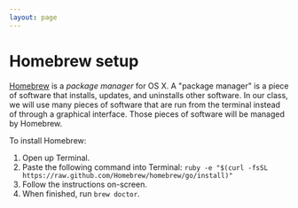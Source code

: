 ```yaml
---
layout: page
---
```


# Homebrew setup

[Homebrew](http://brew.sh/) is a _package manager_ for OS X. A "package manager"
is a piece of software that installs, updates, and uninstalls other software.
In our class, we will use many pieces of software that are run from the terminal
instead of through a graphical interface. Those pieces of software will be
managed by Homebrew.

To install Homebrew:

1. Open up Terminal.
2. Paste the following command into Terminal: `ruby -e "$(curl -fsSL https://raw.github.com/Homebrew/homebrew/go/install)"`
3. Follow the instructions on-screen.
4. When finished, run `brew doctor`.
